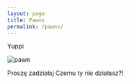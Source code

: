 ```yaml
---
layout: page
title: Pawns
permalink: /pawns/
---
```


Yuppi

![pawn](\pawn_img.jpg)

Proszę zadziałaj
Czemu ty nie działasz?!